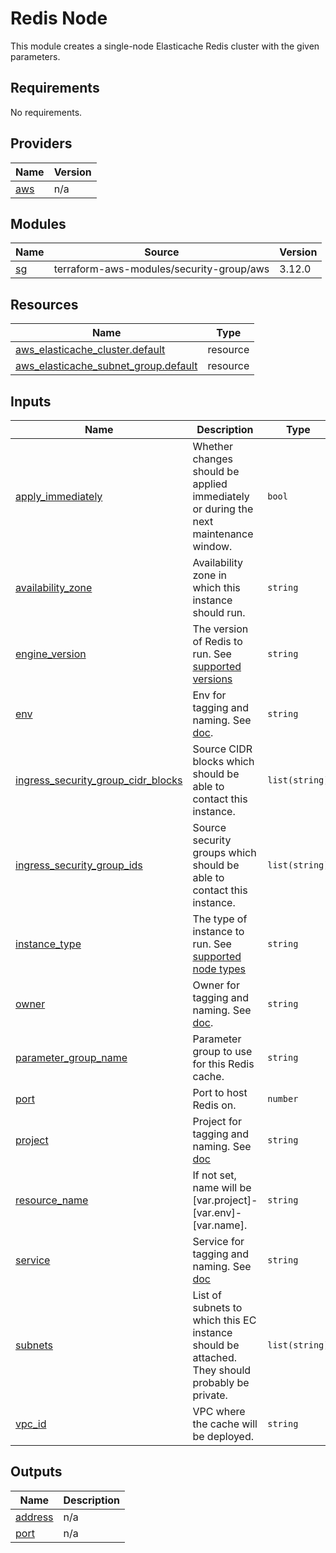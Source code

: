 # Redis Node

This module creates a single-node Elasticache Redis cluster with the given
parameters.

<!-- START -->
## Requirements

No requirements.

## Providers

| Name | Version |
|------|---------|
| <a name="provider_aws"></a> [aws](#provider\_aws) | n/a |

## Modules

| Name | Source | Version |
|------|--------|---------|
| <a name="module_sg"></a> [sg](#module\_sg) | terraform-aws-modules/security-group/aws | 3.12.0 |

## Resources

| Name | Type |
|------|------|
| [aws_elasticache_cluster.default](https://registry.terraform.io/providers/hashicorp/aws/latest/docs/resources/elasticache_cluster) | resource |
| [aws_elasticache_subnet_group.default](https://registry.terraform.io/providers/hashicorp/aws/latest/docs/resources/elasticache_subnet_group) | resource |

## Inputs

| Name | Description | Type | Default | Required |
|------|-------------|------|---------|:--------:|
| <a name="input_apply_immediately"></a> [apply\_immediately](#input\_apply\_immediately) | Whether changes should be applied immediately or during the next maintenance window. | `bool` | `true` | no |
| <a name="input_availability_zone"></a> [availability\_zone](#input\_availability\_zone) | Availability zone in which this instance should run. | `string` | `null` | no |
| <a name="input_engine_version"></a> [engine\_version](#input\_engine\_version) | The version of Redis to run. See [supported versions](https://docs.aws.amazon.com/AmazonElastiCache/latest/red-ug/supported-engine-versions.html) | `string` | `"5.0.5"` | no |
| <a name="input_env"></a> [env](#input\_env) | Env for tagging and naming. See [doc](../README.md#consistent-tagging). | `string` | n/a | yes |
| <a name="input_ingress_security_group_cidr_blocks"></a> [ingress\_security\_group\_cidr\_blocks](#input\_ingress\_security\_group\_cidr\_blocks) | Source CIDR blocks which should be able to contact this instance. | `list(string)` | `[]` | no |
| <a name="input_ingress_security_group_ids"></a> [ingress\_security\_group\_ids](#input\_ingress\_security\_group\_ids) | Source security groups which should be able to contact this instance. | `list(string)` | n/a | yes |
| <a name="input_instance_type"></a> [instance\_type](#input\_instance\_type) | The type of instance to run. See [supported node types](https://docs.aws.amazon.com/AmazonElastiCache/latest/red-ug/CacheNodes.SupportedTypes.html) | `string` | `"cache.m5.large"` | no |
| <a name="input_owner"></a> [owner](#input\_owner) | Owner for tagging and naming. See [doc](../README.md#consistent-tagging). | `string` | n/a | yes |
| <a name="input_parameter_group_name"></a> [parameter\_group\_name](#input\_parameter\_group\_name) | Parameter group to use for this Redis cache. | `string` | `"default.redis5.0"` | no |
| <a name="input_port"></a> [port](#input\_port) | Port to host Redis on. | `number` | `6379` | no |
| <a name="input_project"></a> [project](#input\_project) | Project for tagging and naming. See [doc](../README.md#consistent-tagging) | `string` | n/a | yes |
| <a name="input_resource_name"></a> [resource\_name](#input\_resource\_name) | If not set, name will be [var.project]-[var.env]-[var.name]. | `string` | `""` | no |
| <a name="input_service"></a> [service](#input\_service) | Service for tagging and naming. See [doc](../README.md#consistent-tagging) | `string` | `"redis"` | no |
| <a name="input_subnets"></a> [subnets](#input\_subnets) | List of subnets to which this EC instance should be attached. They should probably be private. | `list(string)` | n/a | yes |
| <a name="input_vpc_id"></a> [vpc\_id](#input\_vpc\_id) | VPC where the cache will be deployed. | `string` | n/a | yes |

## Outputs

| Name | Description |
|------|-------------|
| <a name="output_address"></a> [address](#output\_address) | n/a |
| <a name="output_port"></a> [port](#output\_port) | n/a |
<!-- END -->
